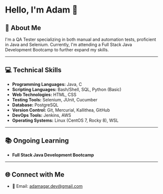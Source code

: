 # Hello, I'm Adam 👋

## 🌱 About Me

I'm a QA Tester specializing in both manual and automation tests, proficient in Java and Selenium. Currently, I'm attending a Full Stack Java Development Bootcamp to further expand my skills.

---

## 💻 Technical Skills

- **Programming Languages:** Java, C
- **Scripting Languages:** Bash/Shell, SQL, Python (Basic)
- **Web Technologies:** HTML, CSS
- **Testing Tools:** Selenium, JUnit, Cucumber
- **Database:** PostgreSQL
- **Version Control:** Git, Mercurial, Kallithea, GitHub
- **DevOps Tools:** Jenkins, AWS
- **Operating Systems:** Linux (CentOS 7, Rocky 8), WSL

---

## 📚 Ongoing Learning

- **Full Stack Java Development Bootcamp**

---

## 🌐 Connect with Me

- 📧 Email: adamagar.dev@gmail.com
